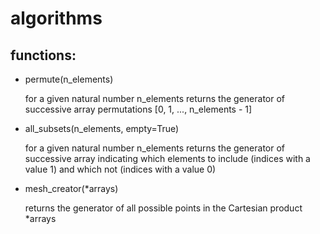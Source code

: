 # algorithms

## functions:
- permute(n_elements)
  
    for a given natural number n_elements returns the generator of
    successive array permutations [0, 1, ..., n_elements - 1]
  

- all_subsets(n_elements, empty=True)
    
    for a given natural number n_elements returns the generator of
    successive array indicating which elements to include
    (indices with a value 1) and which not (indices with a value 0)
  

- mesh_creator(*arrays)
    
    returns the generator of all possible points in the
    Cartesian product *arrays